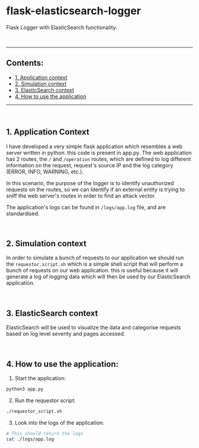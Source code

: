 # flask-elasticsearch-logger
Flask Logger with ElasticSearch functionality.

<br>

---------------------------------------------------
## Contents:
- [1. Application context](#1-application-context)
- [2. Simulation context](#2-simulation-context)
- [3. ElasticSearch context](#3-elasticsearch-context)
- [4. How to use the application](#4-how-to-use-the-application)
---------------------------------------------------

<br>

## 1. Application Context
I have developed a very simple flask application which resembles a web server written in python. this code is present in app.py. The web application has 2 routes, the `/` and `/operation` routes, which are defined to log different information on the request, request's source IP and the log category (ERROR, INFO, WARNING, etc.). 

In this scenario, the purpose of the logger is to identify unauthorized requests on the routes, so we can Identify if an external entity is trying to sniff the web server's routes in order to find an attack vector.

The application's logs can be found in `/logs/app.log` file, and are standardised.

<br>


## 2. Simulation context
In order to simulate a bunch of requests to our application we should run the `requestor.script.sh` which is a simple shell script that will perform a bunch of requests on our web application. this is useful because it will generate a log of logging data which will then be used by our ElasticSearch application.

<br>

## 3. ElasticSearch context
ElasticSearch will be used to visualize the data and categorise requests based on log level severity and pages accessed.


<br>

## 4. How to use the application:

1. Start the application:

```sh
python3 app.py
```

2. Run the requestor script:

```sh
./requestor_script.sh
```

3. Look into the logs of the application:
```sh
# This should return the logs
cat ./logs/app.log
```